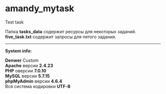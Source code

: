 # amandy_mytask
Test task

Папка **tasks_data** содержит ресурсы для некоторых заданий.</br>
**five_task.txt** содержит запросы для пятого задания.

***

**System info:** </br>

**Denwer** Custom</br>
**Apache** версии **2.4.23**</br>
**PHP** оверсии **7.0.10**</br>
**MySQL** версии **5.7.15**</br>
**phpMyAdmin** версии **4.6.4**</br>
Вся система кодировки **UTF-8**</br>


